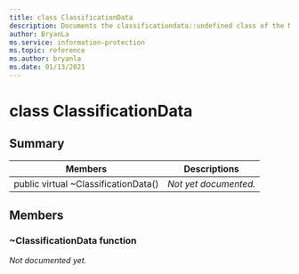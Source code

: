 ```yaml
---
title: class ClassificationData 
description: Documents the classificationdata::undefined class of the Microsoft Information Protection (MIP) SDK.
author: BryanLa
ms.service: information-protection
ms.topic: reference
ms.author: bryanla
ms.date: 01/13/2021
---
```


# class ClassificationData 
  
## Summary
 Members                        | Descriptions                                
--------------------------------|---------------------------------------------
public virtual ~ClassificationData()  | _Not yet documented._
  
## Members
  
### ~ClassificationData function
_Not documented yet._
